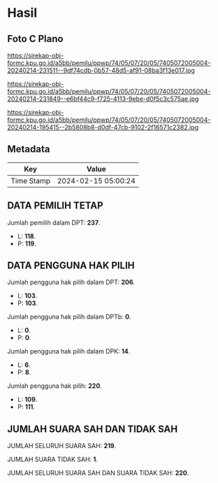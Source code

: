 # Hasil

## Foto C Plano

https://sirekap-obj-formc.kpu.go.id/a5bb/pemilu/ppwp/74/05/07/20/05/7405072005004-20240214-231511--9df74cdb-0b57-48d5-af91-08ba3f13e017.jpg

https://sirekap-obj-formc.kpu.go.id/a5bb/pemilu/ppwp/74/05/07/20/05/7405072005004-20240214-231849--e6bf44c9-f725-4113-9ebe-d0f5c3c575ae.jpg

https://sirekap-obj-formc.kpu.go.id/a5bb/pemilu/ppwp/74/05/07/20/05/7405072005004-20240214-195415--2b5808b8-d0df-47cb-9102-2f16571c2382.jpg


## Metadata

| Key        | Value               |
| ---------- | ------------------- |
| Time Stamp | 2024-02-15 05:00:24 |


## DATA PEMILIH TETAP

Jumlah pemilih dalam DPT: **237**.
 * L: **118**.
 * P: **119**.

## DATA PENGGUNA HAK PILIH

Jumlah pengguna hak pilih dalam DPT: **206**.
 * L: **103**.
 * P: **103**.

Jumlah pengguna hak pilih dalam DPTb: **0**.
 * L: **0**.
 * P: **0**.

Jumlah pengguna hak pilih dalam DPK: **14**.
 * L: **6**.
 * P: **8**.

Jumlah pengguna hak pilih: **220**.
 * L: **109**.
 * P: **111**.

## JUMLAH SUARA SAH DAN TIDAK SAH

JUMLAH SELURUH SUARA SAH: **219**.

JUMLAH SUARA TIDAK SAH: **1**.

JUMLAH SELURUH SUARA SAH DAN SUARA TIDAK SAH: **220**.


